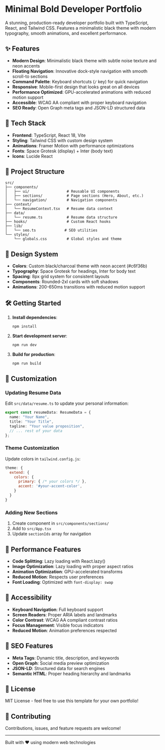 # Minimal Bold Developer Portfolio

A stunning, production-ready developer portfolio built with TypeScript, React, and Tailwind CSS. Features a minimalistic black theme with modern typography, smooth animations, and excellent performance.

## ✨ Features

- **Modern Design**: Minimalistic black theme with subtle noise texture and neon accents
- **Floating Navigation**: Innovative dock-style navigation with smooth scroll-to sections
- **Command Palette**: Keyboard shortcuts (`/` key) for quick navigation
- **Responsive**: Mobile-first design that looks great on all devices
- **Performance Optimized**: GPU-accelerated animations with reduced motion support
- **Accessible**: WCAG AA compliant with proper keyboard navigation
- **SEO Ready**: Open Graph meta tags and JSON-LD structured data

## 🚀 Tech Stack

- **Frontend**: TypeScript, React 18, Vite
- **Styling**: Tailwind CSS with custom design system
- **Animations**: Framer Motion with performance optimizations
- **Fonts**: Space Grotesk (display) + Inter (body text)
- **Icons**: Lucide React

## 📁 Project Structure

```
src/
├── components/
│   ├── ui/                 # Reusable UI components
│   ├── sections/           # Page sections (Hero, About, etc.)
│   └── navigation/         # Navigation components
├── context/
│   └── ResumeContext.tsx   # Resume data context
├── data/
│   └── resume.ts           # Resume data structure
├── hooks/                  # Custom React hooks
├── lib/
│   └── seo.ts             # SEO utilities
└── styles/
    └── globals.css         # Global styles and theme
```

## 🎨 Design System

- **Colors**: Custom black/charcoal theme with neon accent (#c6f36b)
- **Typography**: Space Grotesk for headings, Inter for body text
- **Spacing**: 8px grid system for consistent layouts
- **Components**: Rounded-2xl cards with soft shadows
- **Animations**: 200-650ms transitions with reduced motion support

## 🛠️ Getting Started

1. **Install dependencies**:
   ```bash
   npm install
   ```

2. **Start development server**:
   ```bash
   npm run dev
   ```

3. **Build for production**:
   ```bash
   npm run build
   ```

## 📝 Customization

### Updating Resume Data

Edit `src/data/resume.ts` to update your personal information:

```typescript
export const resumeData: ResumeData = {
  name: "Your Name",
  title: "Your Title",
  tagline: "Your value proposition",
  // ... rest of your data
};
```

### Theme Customization

Update colors in `tailwind.config.js`:

```javascript
theme: {
  extend: {
    colors: {
      primary: { /* your colors */ },
      accent: '#your-accent-color',
    }
  }
}
```

### Adding New Sections

1. Create component in `src/components/sections/`
2. Add to `src/App.tsx`
3. Update `sectionIds` array for navigation

## 🎯 Performance Features

- **Code Splitting**: Lazy loading with React.lazy()
- **Image Optimization**: Lazy loading with proper aspect ratios
- **Animation Optimization**: GPU-accelerated transforms
- **Reduced Motion**: Respects user preferences
- **Font Loading**: Optimized with `font-display: swap`

## 📱 Accessibility

- **Keyboard Navigation**: Full keyboard support
- **Screen Readers**: Proper ARIA labels and landmarks
- **Color Contrast**: WCAG AA compliant contrast ratios
- **Focus Management**: Visible focus indicators
- **Reduced Motion**: Animation preferences respected

## 🔧 SEO Features

- **Meta Tags**: Dynamic title, description, and keywords
- **Open Graph**: Social media preview optimization
- **JSON-LD**: Structured data for search engines
- **Semantic HTML**: Proper heading hierarchy and landmarks

## 📄 License

MIT License - feel free to use this template for your own portfolio!

## 🤝 Contributing

Contributions, issues, and feature requests are welcome!

---

Built with ❤️ using modern web technologies